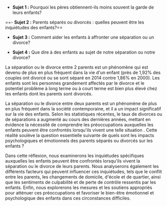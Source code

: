 
- **Sujet 1 :** Pourquoi les pères obtiennent-ils moins souvent la garde de leurs enfants?

==- **Sujet 2 :** Parents séparés ou divorcés : quelles peuvent être les inquiétudes des enfants?==

- **Sujet 3 :** Comment aider les enfants à affronter  une séparation ou un divorce?

- **Sujet 4 :** Que dire à des enfants au sujet de notre séparation ou  notre divorce?



La séparation ou le divorce entre 2 parents est un phénomène qui est devenu de plus en plus fréquent dans la vie d'un enfant (près de 1,92% des couples ont divorcé ou se sont séparé en 2014 contre 1,86% en 2000). Les enfants sont les personnes grandement affectés   par le divorce et le potentiel problème à long terme ou à court terme est bien plus élevé chez les enfants dont les parents sont divorcés. 

La séparation ou le divorce entre deux parents est un phénomène de plus en plus fréquent dans la société contemporaine, et il a un impact significatif sur la vie des enfants. Selon les statistiques récentes, le taux de divorces ou de séparations a augmenté au cours des dernières années, mettant en évidence la nécessité de comprendre les préoccupations auxquelles les enfants peuvent être confrontés lorsqu'ils vivent une telle situation . Cette réalité soulève la question essentielle suivante de quels sont les impacts psychologiques et émotionnels des parents séparés ou divorcés sur les enfants ?

Dans cette réflexion, nous examinerons  les inquiétudes spécifiques auxquelles les enfants peuvent être confrontés lorsqu'ils vivent la séparation ou le divorce de leurs parents. Nous analyserons également les différents facteurs qui peuvent influencer ces inquiétudes, tels que le conflit entre les parents, les changements de domicile, d'école et de quartier, ainsi que les sentiments de culpabilité et de perte de contrôle ressentis par les enfants. Enfin, nous explorerons les mesures et les soutiens appropriés pour atténuer ces préoccupations et favoriser le bien-être émotionnel et psychologique des enfants dans ces circonstances difficiles.